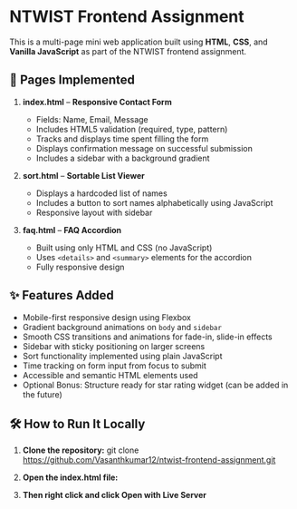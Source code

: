 # NTWIST Frontend Assignment

This is a multi-page mini web application built using **HTML**, **CSS**, and **Vanilla JavaScript** as part of the NTWIST frontend assignment.

## 📄 Pages Implemented

1. **index.html** – **Responsive Contact Form**
   - Fields: Name, Email, Message
   - Includes HTML5 validation (required, type, pattern)
   - Tracks and displays time spent filling the form
   - Displays confirmation message on successful submission
   - Includes a sidebar with a background gradient

2. **sort.html** – **Sortable List Viewer**
   - Displays a hardcoded list of names
   - Includes a button to sort names alphabetically using JavaScript
   - Responsive layout with sidebar

3. **faq.html** – **FAQ Accordion**
   - Built using only HTML and CSS (no JavaScript)
   - Uses `<details>` and `<summary>` elements for the accordion
   - Fully responsive design

## ✨ Features Added

- Mobile-first responsive design using Flexbox
- Gradient background animations on `body` and `sidebar`
- Smooth CSS transitions and animations for fade-in, slide-in effects
- Sidebar with sticky positioning on larger screens
- Sort functionality implemented using plain JavaScript
- Time tracking on form input from focus to submit
- Accessible and semantic HTML elements used
- Optional Bonus: Structure ready for star rating widget (can be added in the future)

## 🛠️ How to Run It Locally

1. **Clone the repository:**
   git clone https://github.com/Vasanthkumar12/ntwist-frontend-assignment.git
   
2. **Open the index.html file:**
3. **Then right click and click Open with Live Server**
